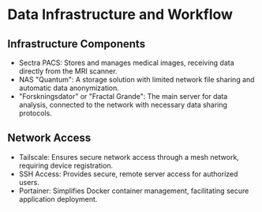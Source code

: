# Data Infrastructure and Workflow

## Infrastructure Components

   - Sectra PACS: Stores and manages medical images, receiving data directly from the MRI scanner.
   - NAS "Quantum": A storage solution with limited network file sharing and automatic data anonymization.
   - "Forskningsdator" or "Fractal Grande": The main server for data analysis, connected to the network with necessary data sharing protocols.

## Network Access

   - Tailscale: Ensures secure network access through a mesh network, requiring device registration.
   - SSH Access: Provides secure, remote server access for authorized users.
   - Portainer: Simplifies Docker container management, facilitating secure application deployment.

